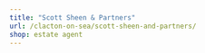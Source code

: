 ```yaml
---
title: "Scott Sheen & Partners"
url: /clacton-on-sea/scott-sheen-and-partners/
shop: estate agent
---
```

